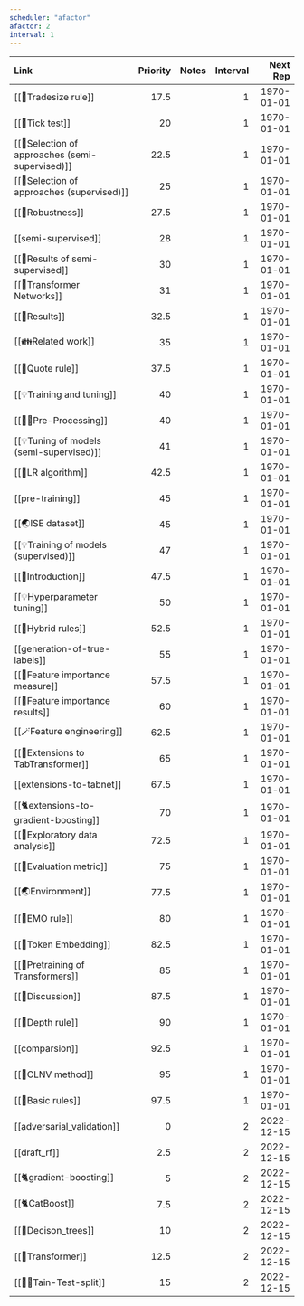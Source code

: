 ```yaml
---
scheduler: "afactor"
afactor: 2
interval: 1
---
```

| Link                                | Priority | Notes | Interval |   Next Rep |
| :---------------------------------- | -------: | :---- | -------: | ---------: |
| [[🔢Tradesize rule]]                  |     17.5 |       |        1 | 1970-01-01 |
| [[🔢Tick test]]                       |       20 |       |        1 | 1970-01-01 |
| [[🥠Selection of approaches (semi-supervised)]]         |     22.5 |       |        1 | 1970-01-01 |
| [[🥠Selection of approaches (supervised)]]         |       25 |       |        1 | 1970-01-01 |
| [[🏅Robustness]]                      |     27.5 |       |        1 | 1970-01-01 |
| [[semi-supervised]]                 |       28 |       |        1 | 1970-01-01 |
| [[🏅Results of semi-supervised]]       |       30 |       |        1 | 1970-01-01 |
| [[🤖Transformer Networks]]            |       31 |       |        1 | 1970-01-01 |
| [[🏅Results]]                         |     32.5 |       |        1 | 1970-01-01 |
| [[👪Related work]]                    |       35 |       |        1 | 1970-01-01 |
| [[🔢Quote rule]]                      |     37.5 |       |        1 | 1970-01-01 |
| [[💡Training and tuning]]             |       40 |       |        1 | 1970-01-01 |
| [[👨‍🍳Pre-Processing]]                   |       40 |       |        1 | 1970-01-01 |
| [[💡Tuning of models (semi-supervised)]]        |       41 |       |        1 | 1970-01-01 |
| [[🔢LR algorithm]]                    |     42.5 |       |        1 | 1970-01-01 |
| [[pre-training]]                    |       45 |       |        1 | 1970-01-01 |
| [[🌏ISE dataset]]                     |       45 |       |        1 | 1970-01-01 |
| [[💡Training of models (supervised)]]   |       47 |       |        1 | 1970-01-01 |
| [[👶Introduction]]                    |     47.5 |       |        1 | 1970-01-01 |
| [[💡Hyperparameter tuning]]            |       50 |       |        1 | 1970-01-01 |
| [[🔢Hybrid rules]]                    |     52.5 |       |        1 | 1970-01-01 |
| [[generation-of-true-labels]]       |       55 |       |        1 | 1970-01-01 |
| [[🏅Feature importance measure]]      |     57.5 |       |        1 | 1970-01-01 |
| [[🏅Feature importance results]]              |       60 |       |        1 | 1970-01-01 |
| [[🪄Feature engineering]]             |     62.5 |       |        1 | 1970-01-01 |
| [[🤖Extensions to TabTransformer]]    |       65 |       |        1 | 1970-01-01 |
| [[extensions-to-tabnet]]            |     67.5 |       |        1 | 1970-01-01 |
| [[🐈extensions-to-gradient-boosting]] |       70 |       |        1 | 1970-01-01 |
| [[🚏Exploratory data analysis]]       |     72.5 |       |        1 | 1970-01-01 |
| [[🧭Evaluation metric]]               |       75 |       |        1 | 1970-01-01 |
| [[🌏Environment]]                     |     77.5 |       |        1 | 1970-01-01 |
| [[🔢EMO rule]]                        |       80 |       |        1 | 1970-01-01 |
| [[🛌Token Embedding]]                      |     82.5 |       |        1 | 1970-01-01 |
| [[🤖Pretraining of Transformers]]            |       85 |       |        1 | 1970-01-01 |
| [[🧓Discussion]]                      |     87.5 |       |        1 | 1970-01-01 |
| [[🔢Depth rule]]                      |       90 |       |        1 | 1970-01-01 |
| [[comparsion]]                      |     92.5 |       |        1 | 1970-01-01 |
| [[🔢CLNV method]]                     |       95 |       |        1 | 1970-01-01 |
| [[🔢Basic rules]]                     |     97.5 |       |        1 | 1970-01-01 |
| [[adversarial_validation]]          |        0 |       |        2 | 2022-12-15 |
| [[draft_rf]]                        |      2.5 |       |        2 | 2022-12-15 |
| [[🐈gradient-boosting]]                       |        5 |       |        2 | 2022-12-15 |
| [[🐈CatBoost]]                       |      7.5 |       |        2 | 2022-12-15 |
| [[🎄Decison_trees]]                 |       10 |       |        2 | 2022-12-15 |
| [[🤖Transformer]]               |     12.5 |       |        2 | 2022-12-15 |
| [[👨‍🍳Tain-Test-split]]                |       15 |       |        2 | 2022-12-15 |